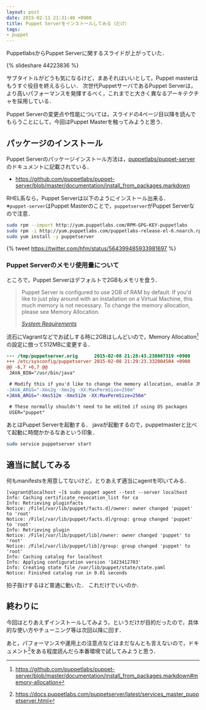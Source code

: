 ```yaml
---
layout: post
date: 2015-02-11 21:31:40 +0900
title: Puppet Serverをインストールしてみる（だけ）
tags:
- puppet
---
```

PuppetlabsからPuppet Serverに関するスライドが上がっていた．

{% slideshare 44223836 %}

サブタイトルがどうも気になるけど，まあそれはいいとして，Puppet masterはもうすぐ役目を終えるらしい．
次世代PuppetサーバであるPuppet Serverは，より高いパフォーマンスを発揮するべく，これまでと大きく異なるアーキテクチャを採用している．

Puppet Serverの変更点や性能については，スライドの4ページ目以降を読んでもらうことにして，今回はPuppet Masterを触ってみようと思う．

## パッケージのインストール

Puppet Serverのパッケージインストール方法は，[puppetlabs/puppet-server](https://github.com/puppetlabs/puppet-server)のドキュメントに記載されている．

- https://github.com/puppetlabs/puppet-server/blob/master/documentation/install_from_packages.markdown

RHEL系なら，Puppet Serverは以下のようにインストール出来る．  
※`puppet-server`はPuppet Masterのことで，`puppetserver`がPuppet Serverなので注意．

```sh
sudo rpm --import http://yum.puppetlabs.com/RPM-GPG-KEY-puppetlabs
sudo rpm -i http://yum.puppetlabs.com/puppetlabs-release-el-6.noarch.rpm
sudo yum install -y puppetserver
```

{% tweet https://twitter.com/hfm/status/564399485933981697 %}

### Puppet Serverのメモリ使用量について

ところで，Puppet Serverはデフォルトで2GBもメモリを食う．

> Puppet Server is configured to use 2GB of RAM by default. If you'd like to just play around with an installation on a Virtual Machine, this much memory is not necessary. To change the memory allocation, please see Memory Allocation.
> 
> *[System Requirements](https://github.com/puppetlabs/puppet-server/blob/master/documentation/install_from_packages.markdown#system-requirements)*


流石にVagrantなどでお試しする時に2GBはしんどいので，Memory Allocation[^1]の設定に倣って512MBに変更する．

```diff
--- /tmp/puppetserver.orig      2015-02-08 21:28:43.238007319 +0900
+++ /etc/sysconfig/puppetserver 2015-02-08 21:29:23.332004504 +0900
@@ -6,7 +6,7 @@
 JAVA_BIN="/usr/bin/java"

 # Modify this if you'd like to change the memory allocation, enable JMX, etc
-JAVA_ARGS="-Xms2g -Xmx2g -XX:MaxPermSize=256m"
+JAVA_ARGS="-Xms512m -Xmx512m -XX:MaxPermSize=256m"

 # These normally shouldn't need to be edited if using OS packages
 USER="puppet"
```

あとはPuppet Serverを起動する．
javaが起動するので，puppetmasterと比べて起動に時間かかるなあという印象．

```sh
sudo service puppetserver start
```

## 適当に試してみる

何もmanifestsを用意してないけど，とりあえず適当にagentを叩いてみる．

```shell-session
[vagrant@localhost ~]$ sudo puppet agent --test --server localhost
Info: Caching certificate_revocation_list for ca
Info: Retrieving pluginfacts
Notice: /File[/var/lib/puppet/facts.d]/owner: owner changed 'puppet' to 'root'
Notice: /File[/var/lib/puppet/facts.d]/group: group changed 'puppet' to 'root'
Info: Retrieving plugin
Notice: /File[/var/lib/puppet/lib]/owner: owner changed 'puppet' to 'root'
Notice: /File[/var/lib/puppet/lib]/group: group changed 'puppet' to 'root'
Info: Caching catalog for localhost
Info: Applying configuration version '1423412703'
Info: Creating state file /var/lib/puppet/state/state.yaml
Notice: Finished catalog run in 0.01 seconds
```

拍子抜けするほど普通に動いた．
これだけでいいのか．

## 終わりに

今回はとりあえずインストールしてみよう，というだけが目的だったので，具体的な使い方やチューニング等は次回以降に回す．

あと，パフォーマンスや運用上の注意点などはまだなんとも言えないので，ドキュメント[^2]をある程度読んだら本番環境で試してみようと思う．

[^1]: https://github.com/puppetlabs/puppet-server/blob/master/documentation/install_from_packages.markdown#memory-allocation
[^2]: https://docs.puppetlabs.com/puppetserver/latest/services_master_puppetserver.html
